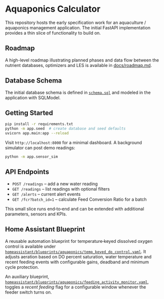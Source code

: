 # Aquaponics Calculator

This repository hosts the early specification work for an aquaculture / aquaponics management application. The initial FastAPI implementation provides a thin slice of functionality to build on.

## Roadmap

A high-level roadmap illustrating planned phases and data flow between the nutrient databases, optimizers and LES is available in [docs/roadmap.md](docs/roadmap.md).

## Database Schema

The initial database schema is defined in [`schema.sql`](schema.sql) and modeled in the application with SQLModel.

## Getting Started

```bash
pip install -r requirements.txt
python -m app.seed  # create database and seed defaults
uvicorn app.main:app --reload
```

Visit `http://localhost:8000` for a minimal dashboard. A background simulator can post demo readings:

```bash
python -m app.sensor_sim
```

## API Endpoints

- `POST /readings` – add a new water reading
- `GET /readings` – list readings with optional filters
- `GET /alerts` – current alert events
- `GET /fcr?batch_id=1` – calculate Feed Conversion Ratio for a batch

This small slice runs end‑to‑end and can be extended with additional parameters, sensors and KPIs.

## Home Assistant Blueprint

A reusable automation blueprint for temperature‑keyed dissolved oxygen control is available under
[`homeassistant/blueprints/aquaponics/temp_keyed_do_control.yaml`](homeassistant/blueprints/aquaponics/temp_keyed_do_control.yaml).
It adjusts aeration based on DO percent saturation, water temperature and recent feeding events with
configurable gains, deadband and minimum cycle protection.

An auxiliary blueprint, [`homeassistant/blueprints/aquaponics/feeding_activity_monitor.yaml`](homeassistant/blueprints/aquaponics/feeding_activity_monitor.yaml),
toggles a *recent feeding* flag for a configurable window whenever the feeder switch turns on.
